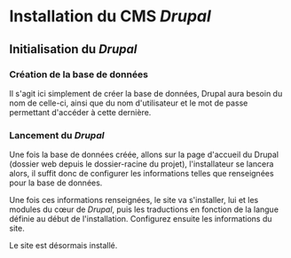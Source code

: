 Installation du CMS *Drupal*
============================

## Initialisation du *Drupal*
### Création de la base de données
Il s'agit ici simplement de créer la base de données, Drupal aura besoin du nom de celle-ci, ainsi que du nom d'utilisateur et le mot de passe permettant d'accéder à cette dernière.

### Lancement du *Drupal*
Une fois la base de données créée, allons sur la page d'accueil du Drupal (dossier web depuis le dossier-racine du projet), l'installateur se lancera alors, il suffit donc de configurer les informations telles que renseignées pour la base de données.

Une fois ces informations renseignées, le site va s'installer, lui et les modules du cœur de *Drupal*, puis les traductions en fonction de la langue définie au début de l'installation. Configurez ensuite les informations du site.

Le site est désormais installé.  